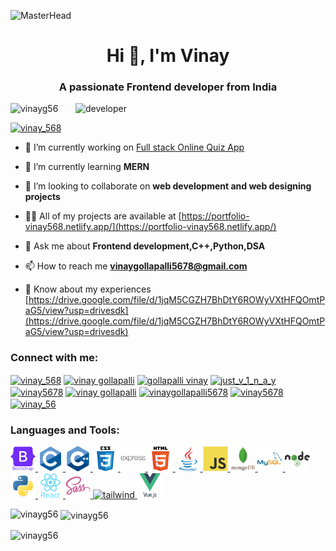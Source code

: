 ![MasterHead](https://www.google.com/imgres?imgurl=https%3A%2F%2Fmiro.medium.com%2Fv2%2Fresize%3Afit%3A1400%2F1*9CCs5F2GMeJRVraF4Oh2Bw.gif&tbnid=Ma9vVUMQdWZpjM&vet=12ahUKEwj76ZO7uOyDAxWbQWwGHff-AkoQxiAoCHoECAAQMg..i&imgrefurl=https%3A%2F%2Fpriya-5907.medium.com%2Fdo-you-know-the-top-web-development-technologies-of-2021-d700ad26e19&docid=eO-JtscGK1YcCM&w=800&h=600&itg=1&q=best%20animated%20photos%20for%20masterhead%20github%20readme%20on%20web%20developer&hl=en&ved=2ahUKEwj76ZO7uOyDAxWbQWwGHff-AkoQxiAoCHoECAAQMg)
<h1 align="center">Hi 👋, I'm Vinay</h1>
<h3 align="center">A passionate Frontend developer from India</h3>
<img align="right" alt="developer" width="400" src="https://medium.com/@oninross/do-full-stack-developers-exist-or-are-they-just-wishful-thinking-2b7f5863af63">

<p align="left"> <img src="https://komarev.com/ghpvc/?username=vinayg56&label=Profile%20views&color=0e75b6&style=flat" alt="vinayg56" /> </p>

<p align="left"> <a href="https://twitter.com/vinay_568" target="blank"><img src="https://img.shields.io/twitter/follow/vinay_568?logo=twitter&style=for-the-badge" alt="vinay_568" /></a> </p>

- 🔭 I’m currently working on [Full stack Online Quiz App](https://github.com/VinayG56/Online-Quiz-App)

- 🌱 I’m currently learning **MERN**

- 👯 I’m looking to collaborate on **web development and web designing projects**

- 👨‍💻 All of my projects are available at [https://portfolio-vinay568.netlify.app/](https://portfolio-vinay568.netlify.app/)

- 💬 Ask me about **Frontend development,C++,Python,DSA**

- 📫 How to reach me **vinaygollapalli5678@gmail.com**

- 📄 Know about my experiences [https://drive.google.com/file/d/1jqM5CGZH7BhDtY6ROWyVXtHFQOmtPaG5/view?usp=drivesdk](https://drive.google.com/file/d/1jqM5CGZH7BhDtY6ROWyVXtHFQOmtPaG5/view?usp=drivesdk)

<h3 align="left">Connect with me:</h3>
<p align="left">
<a href="https://twitter.com/vinay_568" target="blank"><img align="center" src="https://raw.githubusercontent.com/rahuldkjain/github-profile-readme-generator/master/src/images/icons/Social/twitter.svg" alt="vinay_568" height="30" width="40" /></a>
<a href="https://linkedin.com/in/vinay gollapalli" target="blank"><img align="center" src="https://raw.githubusercontent.com/rahuldkjain/github-profile-readme-generator/master/src/images/icons/Social/linked-in-alt.svg" alt="vinay gollapalli" height="30" width="40" /></a>
<a href="https://fb.com/gollapalli vinay" target="blank"><img align="center" src="https://raw.githubusercontent.com/rahuldkjain/github-profile-readme-generator/master/src/images/icons/Social/facebook.svg" alt="gollapalli vinay" height="30" width="40" /></a>
<a href="https://instagram.com/just_v_1_n_a_y" target="blank"><img align="center" src="https://raw.githubusercontent.com/rahuldkjain/github-profile-readme-generator/master/src/images/icons/Social/instagram.svg" alt="just_v_1_n_a_y" height="30" width="40" /></a>
<a href="https://www.codechef.com/users/vinay5678" target="blank"><img align="center" src="https://cdn.jsdelivr.net/npm/simple-icons@3.1.0/icons/codechef.svg" alt="vinay5678" height="30" width="40" /></a>
<a href="https://www.hackerrank.com/vinay gollapalli" target="blank"><img align="center" src="https://raw.githubusercontent.com/rahuldkjain/github-profile-readme-generator/master/src/images/icons/Social/hackerrank.svg" alt="vinay gollapalli" height="30" width="40" /></a>
<a href="https://codeforces.com/profile/vinaygollapalli5678" target="blank"><img align="center" src="https://raw.githubusercontent.com/rahuldkjain/github-profile-readme-generator/master/src/images/icons/Social/codeforces.svg" alt="vinaygollapalli5678" height="30" width="40" /></a>
<a href="https://www.leetcode.com/vinay5678" target="blank"><img align="center" src="https://raw.githubusercontent.com/rahuldkjain/github-profile-readme-generator/master/src/images/icons/Social/leet-code.svg" alt="vinay5678" height="30" width="40" /></a>
<a href="https://auth.geeksforgeeks.org/user/vinay_56" target="blank"><img align="center" src="https://raw.githubusercontent.com/rahuldkjain/github-profile-readme-generator/master/src/images/icons/Social/geeks-for-geeks.svg" alt="vinay_56" height="30" width="40" /></a>
</p>

<h3 align="left">Languages and Tools:</h3>
<p align="left"> <a href="https://getbootstrap.com" target="_blank" rel="noreferrer"> <img src="https://raw.githubusercontent.com/devicons/devicon/master/icons/bootstrap/bootstrap-plain-wordmark.svg" alt="bootstrap" width="40" height="40"/> </a> <a href="https://www.cprogramming.com/" target="_blank" rel="noreferrer"> <img src="https://raw.githubusercontent.com/devicons/devicon/master/icons/c/c-original.svg" alt="c" width="40" height="40"/> </a> <a href="https://www.w3schools.com/cpp/" target="_blank" rel="noreferrer"> <img src="https://raw.githubusercontent.com/devicons/devicon/master/icons/cplusplus/cplusplus-original.svg" alt="cplusplus" width="40" height="40"/> </a> <a href="https://www.w3schools.com/css/" target="_blank" rel="noreferrer"> <img src="https://raw.githubusercontent.com/devicons/devicon/master/icons/css3/css3-original-wordmark.svg" alt="css3" width="40" height="40"/> </a> <a href="https://expressjs.com" target="_blank" rel="noreferrer"> <img src="https://raw.githubusercontent.com/devicons/devicon/master/icons/express/express-original-wordmark.svg" alt="express" width="40" height="40"/> </a> <a href="https://www.w3.org/html/" target="_blank" rel="noreferrer"> <img src="https://raw.githubusercontent.com/devicons/devicon/master/icons/html5/html5-original-wordmark.svg" alt="html5" width="40" height="40"/> </a> <a href="https://www.java.com" target="_blank" rel="noreferrer"> <img src="https://raw.githubusercontent.com/devicons/devicon/master/icons/java/java-original.svg" alt="java" width="40" height="40"/> </a> <a href="https://developer.mozilla.org/en-US/docs/Web/JavaScript" target="_blank" rel="noreferrer"> <img src="https://raw.githubusercontent.com/devicons/devicon/master/icons/javascript/javascript-original.svg" alt="javascript" width="40" height="40"/> </a> <a href="https://www.mongodb.com/" target="_blank" rel="noreferrer"> <img src="https://raw.githubusercontent.com/devicons/devicon/master/icons/mongodb/mongodb-original-wordmark.svg" alt="mongodb" width="40" height="40"/> </a> <a href="https://www.mysql.com/" target="_blank" rel="noreferrer"> <img src="https://raw.githubusercontent.com/devicons/devicon/master/icons/mysql/mysql-original-wordmark.svg" alt="mysql" width="40" height="40"/> </a> <a href="https://nodejs.org" target="_blank" rel="noreferrer"> <img src="https://raw.githubusercontent.com/devicons/devicon/master/icons/nodejs/nodejs-original-wordmark.svg" alt="nodejs" width="40" height="40"/> </a> <a href="https://www.python.org" target="_blank" rel="noreferrer"> <img src="https://raw.githubusercontent.com/devicons/devicon/master/icons/python/python-original.svg" alt="python" width="40" height="40"/> </a> <a href="https://reactjs.org/" target="_blank" rel="noreferrer"> <img src="https://raw.githubusercontent.com/devicons/devicon/master/icons/react/react-original-wordmark.svg" alt="react" width="40" height="40"/> </a> <a href="https://sass-lang.com" target="_blank" rel="noreferrer"> <img src="https://raw.githubusercontent.com/devicons/devicon/master/icons/sass/sass-original.svg" alt="sass" width="40" height="40"/> </a> <a href="https://tailwindcss.com/" target="_blank" rel="noreferrer"> <img src="https://www.vectorlogo.zone/logos/tailwindcss/tailwindcss-icon.svg" alt="tailwind" width="40" height="40"/> </a> <a href="https://vuejs.org/" target="_blank" rel="noreferrer"> <img src="https://raw.githubusercontent.com/devicons/devicon/master/icons/vuejs/vuejs-original-wordmark.svg" alt="vuejs" width="40" height="40"/> </a> </p>

<p><img align="left" src="https://github-readme-stats.vercel.app/api/top-langs?username=vinayg56&show_icons=true&locale=en&layout=compact" alt="vinayg56" /></p>

<p>&nbsp;<img align="center" src="https://github-readme-stats.vercel.app/api?username=vinayg56&show_icons=true&locale=en" alt="vinayg56" /></p>

<p><img align="center" src="https://github-readme-streak-stats.herokuapp.com/?user=vinayg56&" alt="vinayg56" /></p>
